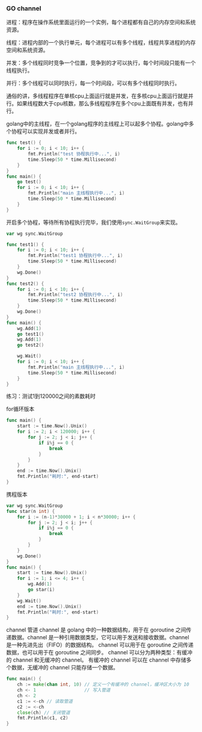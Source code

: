 ### GO channel

进程：程序在操作系统里面运行的一个实例，每个进程都有自己的内存空间和系统资源。

线程：进程内部的一个执行单元，每个进程可以有多个线程，线程共享进程的内存空间和系统资源。

并发：多个线程同时竞争一个位置，竞争到的才可以执行，每个时间段只能有一个线程执行。

并行：多个线程可以同时执行，每一个时间段，可以有多个线程同时执行。

通俗的讲，多线程程序在单核cpu上面运行就是并发，在多核cpu上面运行就是并行。如果线程数大于cpu核数，那么多线程程序在多个cpu上面既有并发，也有并行。

golang中的主线程，在一个golang程序的主线程上可以起多个协程。golang中多个协程可以实现并发或者并行。


```go
func test() {
	for i := 0; i < 10; i++ {
		fmt.Println("test 协程执行中...", i)
		time.Sleep(50 * time.Millisecond)
	}
}
func main() {
	go test()
	for i := 0; i < 10; i++ {
		fmt.Println("main 主线程执行中...", i)
		time.Sleep(50 * time.Millisecond)
	}
}
```

开启多个协程，等待所有协程执行完毕，我们使用`sync.WaitGroup`来实现。

```go
var wg sync.WaitGroup

func test1() {
	for i := 0; i < 10; i++ {
		fmt.Println("test1 协程执行中...", i)
		time.Sleep(50 * time.Millisecond)
	}
	wg.Done()
}
func test2() {
	for i := 0; i < 10; i++ {
		fmt.Println("test2 协程执行中...", i)
		time.Sleep(50 * time.Millisecond)
	}
	wg.Done()
}
func main() {
	wg.Add(1)
	go test1()
	wg.Add(1)
	go test2()

	wg.Wait()
	for i := 0; i < 10; i++ {
		fmt.Println("main 主线程执行中...", i)
		time.Sleep(50 * time.Millisecond)
	}
}

```

练习：测试1到120000之间的素数耗时

for循环版本
```go
func main() {
	start := time.Now().Unix()
	for i := 2; i < 120000; i++ {
		for j := 2; j < i; j++ {
			if i%j == 0 {
				break
			}
		}
	}
	end := time.Now().Unix()
	fmt.Println("耗时:", end-start)
}
```

携程版本
```go
var wg sync.WaitGroup
func star(n int) {
	for i := (n-1)*30000 + 1; i < n*30000; i++ {
		for j := 2; j < i; j++ {
			if i%j == 0 {
				break
			}
		}
	}
	wg.Done()
}
func main() {
	start := time.Now().Unix()
	for i := 1; i <= 4; i++ {
		wg.Add(1)
		go star(i)
	}
	wg.Wait()
	end := time.Now().Unix()
	fmt.Println("耗时:", end-start)
}
```

channel 管道
channel 是 golang 中的一种数据结构，用于在 goroutine 之间传递数据。channel 是一种引用数据类型，它可以用于发送和接收数据。channel 是一种先进先出（FIFO）的数据结构。
channel 可以用于在 goroutine 之间传递数据，也可以用于在 goroutine 之间同步。
channel 可以分为两种类型：有缓冲的 channel 和无缓冲的 channel。
有缓冲的 channel 可以在 channel 中存储多个数据，无缓冲的 channel 只能存储一个数据。

```go
func main() {
	ch := make(chan int, 10) // 定义一个有缓冲的 channel，缓冲区大小为 10
	ch <- 1                  // 写入管道
	ch <- 2
	c1 := <-ch // 读取管道
	c2 := <-ch
	close(ch) // 关闭管道
	fmt.Println(c1, c2)
}
```